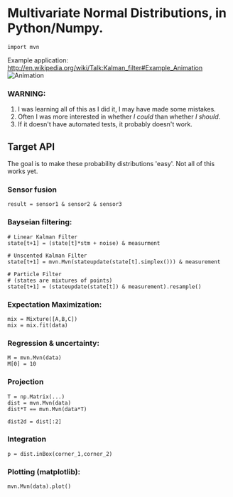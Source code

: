 Multivariate Normal Distributions, in Python/Numpy.
=============================================

    import mvn

Example application: <http://en.wikipedia.org/wiki/Talk:Kalman_filter#Example_Animation>
![Animation](http://upload.wikimedia.org/wikipedia/commons/5/5e/Kalman_filter_animation%2C_1d.gif)

### WARNING:

1. I was learning all of this as I did it, I may have made some mistakes.
2. Often I was more interested in whether *I could* than whether *I should*.
3. If it doesn't have automated tests, it probably doesn't work.


## Target API     
The goal is to make these probability distributions 'easy'. 
Not all of this works yet. 

### Sensor fusion

    result = sensor1 & sensor2 & sensor3

### Bayseian filtering:
    
    # Linear Kalman Filter
    state[t+1] = (state[t]*stm + noise) & measurment
    
    # Unscented Kalman Filter 
    state[t+1] = mvn.Mvn(stateupdate(state[t].simplex())) & measurement

    # Particle Filter 
    # (states are mixtures of points)
    state[t+1] = (stateupdate(state[t]) & measurement).resample()

### Expectation Maximization:

    mix = Mixture([A,B,C])
    mix = mix.fit(data)

### Regression & uncertainty:

    M = mvn.Mvn(data)
    M[0] = 10

### Projection

    T = np.Matrix(...)
    dist = mvn.Mvn(data)
    dist*T == mvn.Mvn(data*T)

    dist2d = dist[:2]

### Integration
    
    p = dist.inBox(corner_1,corner_2)

### Plotting (matplotlib):

    mvn.Mvn(data).plot()
